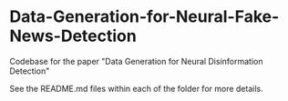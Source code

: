 # Data-Generation-for-Neural-Fake-News-Detection

Codebase for the paper "Data Generation for Neural Disinformation Detection"

See the README.md files within each of the folder for more details. 
